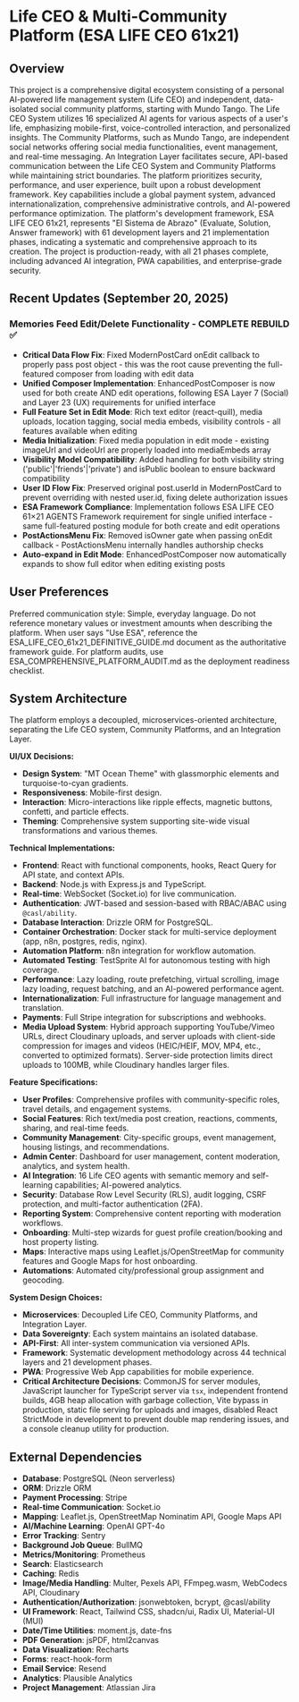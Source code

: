 # Life CEO & Multi-Community Platform (ESA LIFE CEO 61x21)

## Overview

This project is a comprehensive digital ecosystem consisting of a personal AI-powered life management system (Life CEO) and independent, data-isolated social community platforms, starting with Mundo Tango. The Life CEO System utilizes 16 specialized AI agents for various aspects of a user's life, emphasizing mobile-first, voice-controlled interaction, and personalized insights. The Community Platforms, such as Mundo Tango, are independent social networks offering social media functionalities, event management, and real-time messaging. An Integration Layer facilitates secure, API-based communication between the Life CEO System and Community Platforms while maintaining strict boundaries. The platform prioritizes security, performance, and user experience, built upon a robust development framework. Key capabilities include a global payment system, advanced internationalization, comprehensive administrative controls, and AI-powered performance optimization. The platform's development framework, ESA LIFE CEO 61x21, represents "El Sistema de Abrazo" (Evaluate, Solution, Answer framework) with 61 development layers and 21 implementation phases, indicating a systematic and comprehensive approach to its creation. The project is production-ready, with all 21 phases complete, including advanced AI integration, PWA capabilities, and enterprise-grade security.

## Recent Updates (September 20, 2025)

### Memories Feed Edit/Delete Functionality - COMPLETE REBUILD ✅
- **Critical Data Flow Fix**: Fixed ModernPostCard onEdit callback to properly pass post object - this was the root cause preventing the full-featured composer from loading with edit data
- **Unified Composer Implementation**: EnhancedPostComposer is now used for both create AND edit operations, following ESA Layer 7 (Social) and Layer 23 (UX) requirements for unified interface
- **Full Feature Set in Edit Mode**: Rich text editor (react-quill), media uploads, location tagging, social media embeds, visibility controls - all features available when editing
- **Media Initialization**: Fixed media population in edit mode - existing imageUrl and videoUrl are properly loaded into mediaEmbeds array
- **Visibility Model Compatibility**: Added handling for both visibility string ('public'|'friends'|'private') and isPublic boolean to ensure backward compatibility
- **User ID Flow Fix**: Preserved original post.userId in ModernPostCard to prevent overriding with nested user.id, fixing delete authorization issues
- **ESA Framework Compliance**: Implementation follows ESA LIFE CEO 61×21 AGENTS Framework requirement for single unified interface - same full-featured posting module for both create and edit operations
- **PostActionsMenu Fix**: Removed isOwner gate when passing onEdit callback - PostActionsMenu internally handles authorship checks
- **Auto-expand in Edit Mode**: EnhancedPostComposer now automatically expands to show full editor when editing existing posts

## User Preferences

Preferred communication style: Simple, everyday language.
Do not reference monetary values or investment amounts when describing the platform.
When user says "Use ESA", reference the ESA_LIFE_CEO_61x21_DEFINITIVE_GUIDE.md document as the authoritative framework guide.
For platform audits, use ESA_COMPREHENSIVE_PLATFORM_AUDIT.md as the deployment readiness checklist.

## System Architecture

The platform employs a decoupled, microservices-oriented architecture, separating the Life CEO system, Community Platforms, and an Integration Layer.

**UI/UX Decisions:**
- **Design System**: "MT Ocean Theme" with glassmorphic elements and turquoise-to-cyan gradients.
- **Responsiveness**: Mobile-first design.
- **Interaction**: Micro-interactions like ripple effects, magnetic buttons, confetti, and particle effects.
- **Theming**: Comprehensive system supporting site-wide visual transformations and various themes.

**Technical Implementations:**
- **Frontend**: React with functional components, hooks, React Query for API state, and context APIs.
- **Backend**: Node.js with Express.js and TypeScript.
- **Real-time**: WebSocket (Socket.io) for live communication.
- **Authentication**: JWT-based and session-based with RBAC/ABAC using `@casl/ability`.
- **Database Interaction**: Drizzle ORM for PostgreSQL.
- **Container Orchestration**: Docker stack for multi-service deployment (app, n8n, postgres, redis, nginx).
- **Automation Platform**: n8n integration for workflow automation.
- **Automated Testing**: TestSprite AI for autonomous testing with high coverage.
- **Performance**: Lazy loading, route prefetching, virtual scrolling, image lazy loading, request batching, and an AI-powered performance agent.
- **Internationalization**: Full infrastructure for language management and translation.
- **Payments**: Full Stripe integration for subscriptions and webhooks.
- **Media Upload System**: Hybrid approach supporting YouTube/Vimeo URLs, direct Cloudinary uploads, and server uploads with client-side compression for images and videos (HEIC/HEIF, MOV, MP4, etc., converted to optimized formats). Server-side protection limits direct uploads to 100MB, while Cloudinary handles larger files.

**Feature Specifications:**
- **User Profiles**: Comprehensive profiles with community-specific roles, travel details, and engagement systems.
- **Social Features**: Rich text/media post creation, reactions, comments, sharing, and real-time feeds.
- **Community Management**: City-specific groups, event management, housing listings, and recommendations.
- **Admin Center**: Dashboard for user management, content moderation, analytics, and system health.
- **AI Integration**: 16 Life CEO agents with semantic memory and self-learning capabilities; AI-powered analytics.
- **Security**: Database Row Level Security (RLS), audit logging, CSRF protection, and multi-factor authentication (2FA).
- **Reporting System**: Comprehensive content reporting with moderation workflows.
- **Onboarding**: Multi-step wizards for guest profile creation/booking and host property listing.
- **Maps**: Interactive maps using Leaflet.js/OpenStreetMap for community features and Google Maps for host onboarding.
- **Automations**: Automated city/professional group assignment and geocoding.

**System Design Choices:**
- **Microservices**: Decoupled Life CEO, Community Platforms, and Integration Layer.
- **Data Sovereignty**: Each system maintains an isolated database.
- **API-First**: All inter-system communication via versioned APIs.
- **Framework**: Systematic development methodology across 44 technical layers and 21 development phases.
- **PWA**: Progressive Web App capabilities for mobile experience.
- **Critical Architecture Decisions**: CommonJS for server modules, JavaScript launcher for TypeScript server via `tsx`, independent frontend builds, 4GB heap allocation with garbage collection, Vite bypass in production, static file serving for uploads and images, disabled React StrictMode in development to prevent double map rendering issues, and a console cleanup utility for production.

## External Dependencies

- **Database**: PostgreSQL (Neon serverless)
- **ORM**: Drizzle ORM
- **Payment Processing**: Stripe
- **Real-time Communication**: Socket.io
- **Mapping**: Leaflet.js, OpenStreetMap Nominatim API, Google Maps API
- **AI/Machine Learning**: OpenAI GPT-4o
- **Error Tracking**: Sentry
- **Background Job Queue**: BullMQ
- **Metrics/Monitoring**: Prometheus
- **Search**: Elasticsearch
- **Caching**: Redis
- **Image/Media Handling**: Multer, Pexels API, FFmpeg.wasm, WebCodecs API, Cloudinary
- **Authentication/Authorization**: jsonwebtoken, bcrypt, @casl/ability
- **UI Framework**: React, Tailwind CSS, shadcn/ui, Radix UI, Material-UI (MUI)
- **Date/Time Utilities**: moment.js, date-fns
- **PDF Generation**: jsPDF, html2canvas
- **Data Visualization**: Recharts
- **Forms**: react-hook-form
- **Email Service**: Resend
- **Analytics**: Plausible Analytics
- **Project Management**: Atlassian Jira